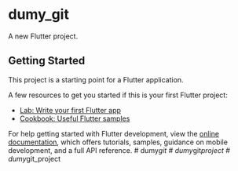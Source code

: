 # dumy_git

A new Flutter project.

## Getting Started

This project is a starting point for a Flutter application.

A few resources to get you started if this is your first Flutter project:

- [Lab: Write your first Flutter app](https://docs.flutter.dev/get-started/codelab)
- [Cookbook: Useful Flutter samples](https://docs.flutter.dev/cookbook)

For help getting started with Flutter development, view the
[online documentation](https://docs.flutter.dev/), which offers tutorials,
samples, guidance on mobile development, and a full API reference.
#   d u m y _ g i t  
 #   d u m y _ g i t _ p r o j e c t  
 #   d u m y _ g i t _ p r o j e c t  
 